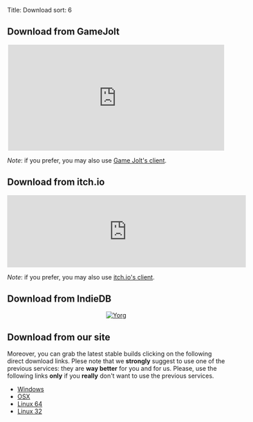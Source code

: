 Title: Download
sort: 6

Download from GameJolt
----------------------

<p align="center"><iframe src="https://widgets.gamejolt.com/package/v1?key=HCPQut48&amp;theme=light" width="500" height="245" frameborder="0"></iframe></p>

*Note*: if you prefer, you may also use [Game Jolt's client](https://gamejolt.com/client).

Download from itch.io
---------------------

<p align="center"><iframe src="https://itch.io/embed/133201" width="552" height="167" frameborder="0"></iframe></p>

*Note*: if you prefer, you may also use [itch.io's client](https://itch.io/app).

Download from IndieDB
---------------------

<p align="center"><a title="View Yorg on Indie DB" href="http://www.indiedb.com/games/yorg" target="_blank""><img src="http://button.indiedb.com/popularity/medium/games/44744.png" alt="Yorg"/></a></p>

Download from our site
----------------------

Moreover, you can grab the latest stable builds clicking on the following direct download links. Plese note that we **strongly** suggest to use one of the previous services: they are **way better** for you and for us. Please, use the following links **only** if you **really** don't want to use the previous services.

* <a href="http://www.ya2tech.it/built/yorg-stable-nointernet-windows.exe" onclick="ga('send', 'event', 'Yorg', 'windows');">Windows</a>
* <a href="http://www.ya2tech.it/built/yorg-stable-nointernet-osx.tar.xz" onclick="ga('send', 'event', 'Yorg', 'osx');">OSX</a>
* <a href="http://www.ya2tech.it/built/yorg-stable-nointernet-linux_amd64" onclick="ga('send', 'event', 'Yorg', 'linux64');">Linux 64</a>
* <a href="http://www.ya2tech.it/built/yorg-stable-nointernet-linux_i386" onclick="ga('send', 'event', 'Yorg', 'linux32');">Linux 32</a>